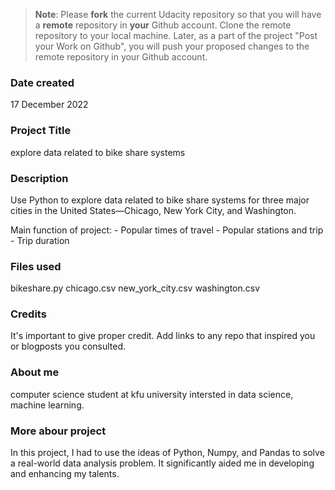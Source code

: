 >**Note**: Please **fork** the current Udacity repository so that you will have a **remote** repository in **your** Github account. Clone the remote repository to your local machine. Later, as a part of the project "Post your Work on Github", you will push your proposed changes to the remote repository in your Github account.

### Date created
17 December 2022

### Project Title
explore data related to bike share systems

### Description
Use Python to explore data related to bike share systems for three major cities in the United States—Chicago, New York City, and Washington.

Main function of project:
	- Popular times of travel
	- Popular stations and trip
	- Trip duration

### Files used
bikeshare.py
chicago.csv
new_york_city.csv
washington.csv

### Credits
It's important to give proper credit. Add links to any repo that inspired you or blogposts you consulted.

### About me
computer science student at kfu university intersted in
data science, machine learning.

### More abour project
In this project, I had to use the ideas of Python, Numpy, and Pandas to solve a real-world data analysis problem. It significantly aided me in developing and enhancing my talents.